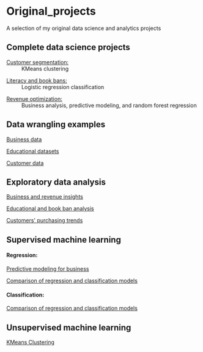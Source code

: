 # Original_projects
A selection of my original data science and analytics projects

## Complete data science projects 
[Customer segmentation:](./capstone)     
       &nbsp; &nbsp; &nbsp; &nbsp; &nbsp;    KMeans clustering   
       
[Literacy and book bans:](./literacy_project)    
       &nbsp; &nbsp; &nbsp; &nbsp; &nbsp;    Logistic regression classification

[Revenue optimization:](./revenue_analysis)    
       &nbsp; &nbsp; &nbsp; &nbsp; &nbsp;    Business analysis, predictive modeling, and random forest regression

## Data wrangling examples
[Business data](./revenue_analysis/02_data_wrangling.ipynb)    
     
[Educational datasets](./literacy_project/pt_2-cleaning_and_pt_3-eda.ipynb)   
     
[Customer data](./capstone/clustering/2_data_wrangling_3_eda.ipynb)
     
## Exploratory data analysis

[Business and revenue insights](./revenue_analysis/02_data_wrangling.ipynb)    
     
[Educational and book ban analysis](./literacy_project/pt_2-cleaning_and_pt_3-eda.ipynb)   
     
[Customers' purchasing trends](./capstone/clustering/2_data_wrangling_3_eda.ipynb)

## Supervised machine learning 

#### Regression:
[Predictive modeling for business](./revenue_analysis/05_modeling.ipynb)
     
[Comparison of regression and classification models](./literacy_project/pt_5-modeling.ipynb)

#### Classification:
[Comparison of regression and classification models](./literacy_project/pt_5-modeling.ipynb)

## Unsupervised machine learning
    
[KMeans Clustering](./capstone/clustering/4_preprocess_train_5_modeling.ipynb)
